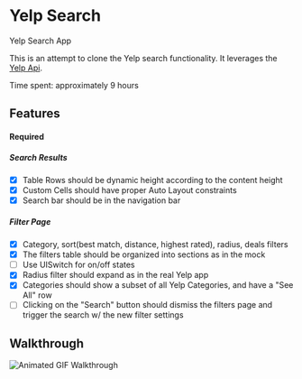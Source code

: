 Yelp Search
======
Yelp Search App

This is an attempt to clone the Yelp search functionality. It leverages the [Yelp Api](http://www.yelp.ca/developers/documentation/v2/search_api).

Time spent: approximately 9 hours

Features
---------
#### Required
##### Search Results
- [x] Table Rows should be dynamic height according to the content height
- [x] Custom Cells should have proper Auto Layout constraints
- [x] Search bar should be in the navigation bar

##### Filter Page
- [x] Category, sort(best match, distance, highest rated), radius, deals filters
- [x] The filters table should be organized into sections as in the mock
- [ ] Use UISwitch for on/off states
- [x] Radius filter should expand as in the real Yelp app
- [x] Categories should show a subset of all Yelp Categories, and have a "See All" row
- [ ] Clicking on the "Search" button should dismiss the filters page and trigger the search w/ the new filter settings

Walkthrough
------------
![Animated GIF Walkthrough](yelp-search.gif)
